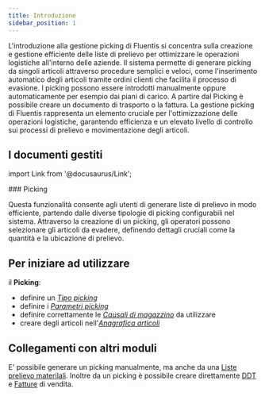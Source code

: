 ```yaml
---
title: Introduzione
sidebar_position: 1
---
```


L'introduzione alla gestione picking di Fluentis si concentra sulla creazione e gestione efficiente delle liste di prelievo per ottimizzare le operazioni logistiche all'interno delle aziende. Il sistema permette di generare picking da singoli articoli attraverso procedure semplici e veloci, come l'inserimento automatico degli articoli tramite ordini clienti che facilita il processo di evasione.
I picking possono essere introdotti manualmente oppure automaticamente per esempio dai piani di carico. A partire dal Picking è possibile creare un documento di trasporto o la fattura.
La gestione picking di Fluentis rappresenta un elemento cruciale per l'ottimizzazione delle operazioni logistiche, garantendo efficienza e un elevato livello di controllo sui processi di prelievo e movimentazione degli articoli.

## I documenti gestiti

import Link from '@docusaurus/Link';

<div className="cardContainer">
    <div className="card">
###     <Link to="/docs/logistics/picking/picking-management">Picking</Link>
        <p>Questa funzionalità consente agli utenti di generare liste di prelievo in modo efficiente, partendo dalle diverse tipologie di picking configurabili nel sistema. Attraverso la creazione di un picking, gli operatori possono selezionare gli articoli da evadere, definendo dettagli cruciali come la quantità e la ubicazione di prelievo.</p> 
    </div>
</div>

## Per iniziare ad utilizzare   

il **Picking**:
- definire un [*Tipo picking*](/docs/configurations/tables/logistics/picking-type/)      
- definire i [*Parametri picking*](//docs/configurations/parameters/logistics/picking-parameters/)        
- definire correttamente le [*Causali di magazzino*](/docs/configurations/tables/logistics/warehouse-templates) da utilizzare
- creare degli articoli nell'[*Anagrafica articoli*](/docs/erp-home/registers/items/create-new-items/create-new-item)

## Collegamenti con altri moduli
E' possibile generare un picking manualmente, ma anche da una [Liste prelievo materilali](/docs/production/pp-production-in-progress/picking-materials-list).
Inoltre da un picking è possibile creare direttamente [DDT](/docs/sales/sales-delivery-notes/insert-delivery-notes/search-sales-dn) e [Fatture](/docs/sales/sales-invoices/general-overview) di vendita.   